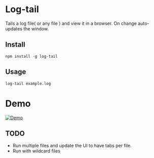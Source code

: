 Log-tail
===========

Tails a log file( or any file ) and view it in a browser.
On change auto-updates the window.

Install
------------------------------------

```
npm install -g log-tail
```

Usage
------------------------------------

```
log-tail example.log

```

# Demo

[![Demo](http://img.youtube.com/vi/ec66dkIWcho/0.jpg)](https://youtu.be/ec66dkIWcho)


TODO
------------------------------------
* Run multiple files and update the UI to have tabs per file.
* Run with wildcard files
